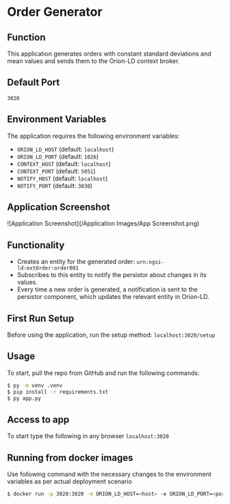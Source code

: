 # Order Generator

## Function
This application generates orders with constant standard deviations and mean values and sends them to the Orion-LD context broker.

## Default Port
`3020`

## Environment Variables
The application requires the following environment variables:

- `ORION_LD_HOST` (default: `localhost`)
- `ORION_LD_PORT` (default: `1026`)
- `CONTEXT_HOST` (default: `localhost`)
- `CONTEXT_PORT` (default: `5051`)
- `NOTIFY_HOST` (default: `localhost`)
- `NOTIFY_PORT` (default: `3030`)

## Application Screenshot
![Application Screenshot](/Application Images/App Screenshot.png)

## Functionality
- Creates an entity for the generated order: `urn:ngsi-ld:extOrder:order001`
- Subscribes to this entity to notify the persistor about changes in its values.
- Every time a new order is generated, a notification is sent to the persistor component, which updates the relevant entity in Orion-LD.

## First Run Setup
Before using the application, run the setup method:
`localhost:3020/setup`

## Usage
To start, pull the repo from GitHub and run the following commands:

```sh
$ py -m venv .venv
$ pip install -r requirements.txt
$ py app.py
```
## Access to app
To start type the following in any browser
`localhost:3020`

## Running from docker images
Use following command with the necessary changes to the environment variables as per actual deployment scenario

```sh
$ docker run -p 3020:3020 -e ORION_LD_HOST=<host> -e ORION_LD_PORT=<port> -e CONTEXT_HOST=<host> -e CONTEXT_PORT=<port> -e NOTIFY_HOST=<host> -e NOTIFY_PORT=<port> danny0117/aeros-dog:1.0.0
```



